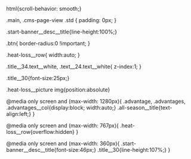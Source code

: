 html{scroll-behavior: smooth;}

.main, .cms-page-view .std { padding: 0px; }

.start-banner__desc__title{line-height:100%;}

.btn{ border-radius:0 !important; }

.heat-loss__row{ width:auto; }

.title__34.text__white, .text__24.text__white{ z-index:1; }

.title__30{font-size:25px;}

.heat-loss__picture img{position:absolute}

@media only screen and (max-width: 1280px){
.advantage, .advantages, .advantages__col{display:block; width:auto;}
.all-season__title{text-align:left;}
}

@media only screen and (max-width: 767px){
.heat-loss__row{overflow:hidden}
}

@media only screen and (max-width: 360px){
.start-banner__desc__title{font-size:46px;}
.title__30{line-height:107%;}
}